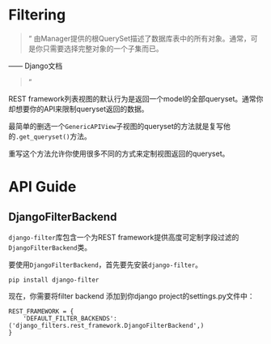 # Filtering


> “ 由Manager提供的根QuerySet描述了数据库表中的所有对象。通常，可是你只需要选择完整对象的一个子集而已。
> 
—— Django文档
>”
 
 REST framework列表视图的默认行为是返回一个model的全部queryset。通常你却想要你的API来限制queryset返回的数据。

最简单的删选一个`GenericAPIView`子视图的queryset的方法就是复写他的`.get_queryset()`方法。

重写这个方法允许你使用很多不同的方式来定制视图返回的queryset。


# API Guide

## DjangoFilterBackend

`django-filter`库包含一个为REST framework提供高度可定制字段过滤的`DjangoFilterBackend`类。

要使用`DjangoFilterBackend`，首先要先安装`django-filter`。


```
pip install django-filter
```

现在，你需要将filter backend 添加到你django project的settings.py文件中：


```
REST_FRAMEWORK = {
    'DEFAULT_FILTER_BACKENDS': ('django_filters.rest_framework.DjangoFilterBackend',)
}
```





